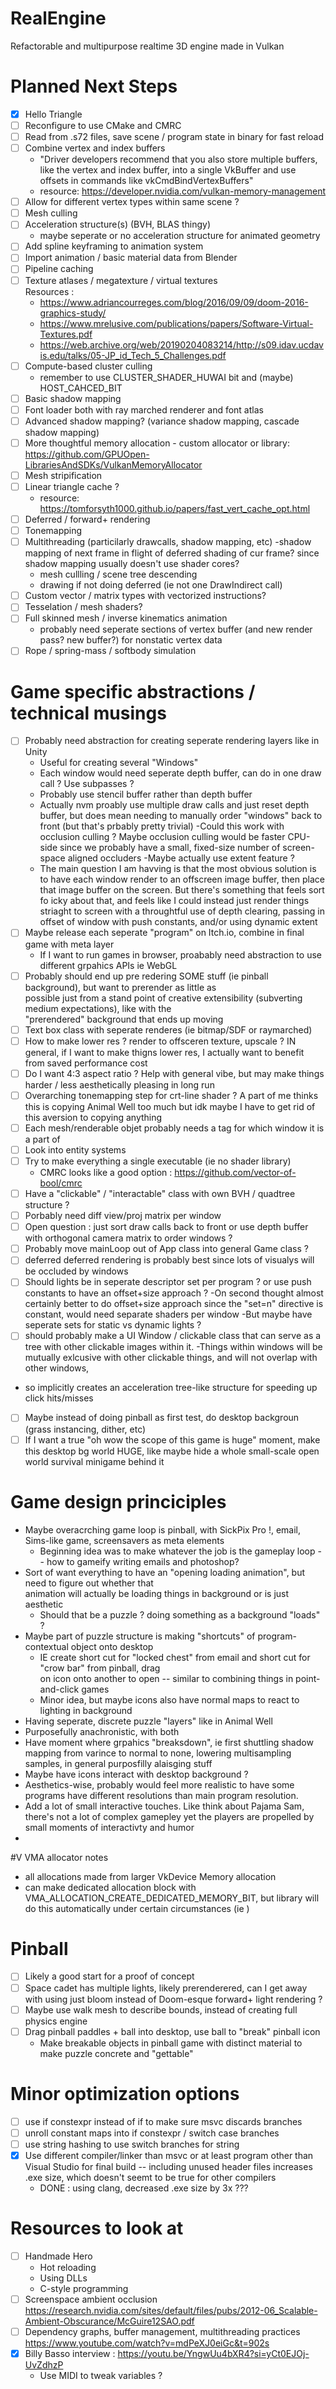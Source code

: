 # RealEngine
Refactorable and multipurpose realtime 3D engine made in Vulkan

# Planned Next Steps

- [x] Hello Triangle
- [ ] Reconfigure to use CMake and CMRC
- [ ] Read from .s72 files, save scene / program state in binary for fast reload
- [ ] Combine vertex and index buffers
    - "Driver developers recommend that you also store multiple buffers, like the vertex and index buffer, into a single VkBuffer and use offsets in commands like vkCmdBindVertexBuffers"
    - resource: https://developer.nvidia.com/vulkan-memory-management
- [ ] Allow for different vertex types within same scene ?
- [ ] Mesh culling
- [ ] Acceleration structure(s) (BVH, BLAS thingy)
   - maybe seperate or no acceleration structure for animated geometry
- [ ] Add spline keyframing to animation system
- [ ] Import animation / basic material data from Blender
- [ ] Pipeline caching
- [ ] Texture atlases / megatexture / virtual textures \
 Resources : 
    -  https://www.adriancourreges.com/blog/2016/09/09/doom-2016-graphics-study/
    -  https://www.mrelusive.com/publications/papers/Software-Virtual-Textures.pdf
    -  https://web.archive.org/web/20190204083214/http://s09.idav.ucdavis.edu/talks/05-JP_id_Tech_5_Challenges.pdf
- [ ] Compute-based cluster culling 
    - remember to use CLUSTER_SHADER_HUWAI bit and (maybe) HOST_CAHCED_BIT 
- [ ] Basic shadow mapping 
- [ ] Font loader both with ray marched renderer and font atlas 
- [ ] Advanced shadow mapping? (variance shadow mapping, cascade shadow mapping)
- [ ] More thoughtful memory allocation - custom allocator or library: https://github.com/GPUOpen-LibrariesAndSDKs/VulkanMemoryAllocator
- [ ] Mesh stripification
- [ ] Linear triangle cache ?
    - resource: https://tomforsyth1000.github.io/papers/fast_vert_cache_opt.html
- [ ] Deferred / forward+ rendering
- [ ] Tonemapping
- [ ] Multithreading (particilarly drawcalls, shadow mapping, etc)
-shadow mapping of next frame in flight of deferred shading of cur frame?
       	since shadow mapping usually doesn't use shader cores?
    - mesh cullling / scene tree descending
    - drawing if not doing deferred (ie not one DrawIndirect call)
- [ ] Custom vector / matrix types with vectorized instructions?
- [ ] Tesselation / mesh shaders?
- [ ] Full skinned mesh / inverse kinematics animation
    - probably need seperate sections of vertex buffer (and new render pass? new buffer?) for nonstatic vertex data
- [ ] Rope / spring-mass / softbody simulation

# Game specific abstractions / technical musings
- [ ] Probably need abstraction for creating seperate rendering layers like in Unity
    - Useful for creating several "Windows" 
    - Each window would need seperate depth buffer, can do in one draw call ? Use subpasses ?
    - Probably use stencil buffer rather than depth buffer
    - Actually nvm proably use multiple draw calls and just reset depth buffer, but does mean needing
    to manually order "windows" back to front (but that's prbably pretty trivial)
        -Could this work with occlusion culling ? Maybe occlusion culling would be faster 
         CPU-side since we probably have a small, fixed-size number of screen-space aligned occluders
    -Maybe actually use extent feature ?
    - The main question I am havving is that the most obvious solution is to have each window render to an offscreen image buffer,
    then place that image buffer on the screen. But there's something that feels sort fo icky about that, and feels like I could instead 
    just render things striaght to screen with a throughtful use of depth clearing, passing in offset of window with push constants, and/or
    using dynamic extent
- [ ] Maybe release each seperate "program" on Itch.io, combine in final game with meta layer
    - If I want to run games in browser, proabably need abstraction to use different grpahics APIs ie WebGL
- [ ] Probably should end up pre redering SOME stuff (ie pinball background), but want to prerender as little as \
 possible just from a stand point of creative extensibility (subverting medium expectations), like with the \
"prerendered" background that ends up moving
- [ ] Text box class with seperate renderes (ie bitmap/SDF or raymarched)
- [ ] How to make lower res ? render to offsceren texture, upscale ? IN general, if I want to make thigns lower
res, I actually want to benefit from saved performance cost
- [ ] Do I want 4:3 aspect ratio ? Help with general vibe, but may make things harder / less
aesthetically pleasing in long run
- [ ] Overarching tonemapping step for crt-line shader ? A part of me thinks this is copying 
Animal Well too much but idk maybe I have to get rid of this aversion to copying anything
- [ ] Each mesh/renderable objet probably needs a tag for which window it is a part of
- [ ] Look into entity systems
- [ ] Try to make  everything a single executable (ie no shader library)
    - CMRC looks like a good option : https://github.com/vector-of-bool/cmrc  
- [ ] Have a "clickable" / "interactable" class with own BVH / quadtree structure ? 
- [ ] Porbably need diff view/proj matrix per window
- [ ] Open question : just sort draw calls back to front or use depth buffer with orthogonal camera matrix 
 to order windows ? 
- [ ] Probably move mainLoop out of App class into general Game class ?
- [ ] deferred deferred rendering is probably best since lots of visualys will be occluded by windows
- [ ] Should lights be in seperate descriptor set per program ? or use push constants to have an offset+size approach ?
    -On second thought almost certainly better to do offset+size approach since the "set=n" directive is constant, would need
     separate shaders per window
    -But maybe have seperate sets for static vs dynamic lights ?
- [ ] should probably make a UI Window / clickable class that can serve as a tree with other clickable images within it.
    -Things within windows will be mutually exlcusive with other clickable things, and will not overlap with other windows,
-   so implicitly creates an acceleration tree-like structure for speeding up click hits/misses
- [ ] Maybe instead of doing pinball as first test, do desktop backgroun (grass instancing, dither, etc)
- [ ] If I want a true "oh wow the scope of this game is huge" moment, make this desktop bg world HUGE, like
maybe hide a whole small-scale open world survival minigame behind it

# Game design princiciples
- Maybe overacrching game loop is pinball, with SickPix Pro !, email, Sims-like game, screensavers as meta elements
    - Beginning idea was to make whatever the job is the gameplay loop -- how to gameify writing emails and photoshop? 
- Sort of want everything to have an "opening loading animation", but need to figure out whether that \
animation will actually be loading things in background or is just aesthetic 
    -  Should that be a puzzle ? doing something as a background "loads" ? 
- Maybe part of puzzle structure is making "shortcuts" of program-contextual object onto desktop
     - IE create short cut for "locked chest" from email and short cut for "crow bar" from pinball, drag \
      on icon onto another to open -- similar to combining things in point-and-click games
     - Minor idea, but maybe icons also have normal maps to react to lighting in background
- Having seperate, discrete puzzle "layers" like in Animal Well
- Purposefully anachronistic, with both 
- Have moment where grpahics "breaksdown", ie first shuttling shadow mapping from varince to normal to none,
lowering multisampling samples, in general purposfilly alaisging stuff
- Maybe have icons interact with desktop background ?
- Aesthetics-wise, probably would feel more realistic to have some programs have different resolutions than main
program resolution. 
- Add a lot of small interactive touches. Like think about Pajama Sam, there's not a lot of complex gamepley yet the
players are propelled by small moments of interactivty and humor
- 

#V VMA allocator notes
- all allocations made from larger VkDevice Memory allocation 
- can make dedicated allocation block with VMA_ALLOCATION_CREATE_DEDICATED_MEMORY_BIT, but
library will do this automatically under certain circumstances (ie )

# Pinball
- [ ] Likely a good start for a proof of concept
- [ ] Space cadet has multiple lights, likely prerenderered, can I get away with using just bloom instead of
Doom-esque forward+ light rendering ?
- [ ] Maybe use walk mesh to describe bounds, instead of creating full physics engine
- [ ] Drag pinball paddles + ball into desktop, use ball to "break" pinball icon
    - Make breakable objects in pinball game with distinct material to make puzzle concrete and "gettable"
# Minor optimization options
- [ ] use if constexpr instead of if to make sure msvc discards branches
- [ ] unroll constant maps into if constexpr / switch case branches
- [ ] use string hashing to use switch branches for string
- [x] Use different compiler/linker than msvc or at least program other than Visual Studio for
final build -- including unused header files increases .exe size, which doesn't seemt to be true for
other compilers
    - DONE : using clang, decreased .exe size by 3x ???    

# Resources to look at
- [ ] Handmade Hero
    - Hot reloading
    - Using DLLs
    - C-style programming
- [ ] Screenspace ambient occlusion https://research.nvidia.com/sites/default/files/pubs/2012-06_Scalable-Ambient-Obscurance/McGuire12SAO.pdf
- [ ] Dependency graphs, buffer management, multithreading practices https://www.youtube.com/watch?v=mdPeXJ0eiGc&t=902s
- [x] Billy Basso interview  : https://youtu.be/YngwUu4bXR4?si=yCt0EJOj-UvZdhzP
    - Use MIDI to tweak variables ?
